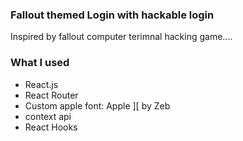 ### Fallout themed Login with hackable login

Inspired by fallout computer terimnal hacking game.... 

### What I used
* React.js
* React Router
* Custom apple font: Apple ][ by Zeb
* context api
* React Hooks
